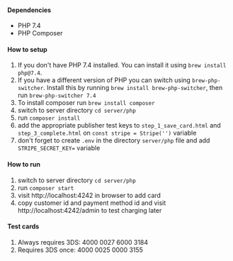 #### Dependencies
- PHP 7.4
- PHP Composer

#### How to setup
1. If you don't have PHP 7.4 installed. You can install it using `brew install php@7.4`.
2. If you have a different version of PHP you can switch using `brew-php-switcher`. Install this by running `brew install brew-php-switcher`, then run `brew-php-switcher 7.4`
3. To install composer run `brew install composer`
4. switch to server directory `cd server/php`
5. run `composer install`
6. add the appropriate publisher test keys to `step_1_save_card.html` and `step_3_complete.html` on `const stripe = Stripe('')` variable
7. don't forget to create `.env` in the directory `server/php` file and add `STRIPE_SECRET_KEY=` variable

#### How to run

1. switch to server directory `cd server/php`
2. run `composer start`
3. visit http://localhost:4242 in browser to add card
4. copy customer id and payment method id and visit http://localhost:4242/admin to test charging later


#### Test cards
1. Always requires 3DS: 4000 0027 6000 3184
2. Requires 3DS once: 4000 0025 0000 3155

